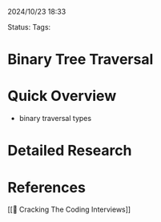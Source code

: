 2024/10/23
18:33

Status:
Tags:
# Binary Tree Traversal


# Quick Overview
- binary traversal types


# Detailed Research



# References


[[📙 Cracking The Coding Interviews]]